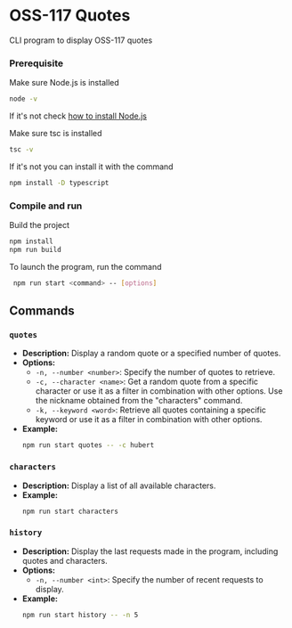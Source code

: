 # OSS-117 Quotes
CLI program to display OSS-117 quotes

### Prerequisite

Make sure Node.js is installed 
```sh
node -v
```
If it's not check [how to install Node.js](https://nodejs.org/en/learn/getting-started/how-to-install-nodejs)


Make sure tsc is installed 
```sh
tsc -v
```

If it's not you can install it with the command
```sh
npm install -D typescript
```

### Compile and run

Build the project 
```bash
npm install
npm run build
```

To launch the program, run the command 
```bash
 npm run start <command> -- [options]
 ```

##  Commands 
### `quotes`

- **Description:** Display a random quote or a specified number of quotes.
- **Options:**
  - `-n, --number <number>`: Specify the number of quotes to retrieve.
  - `-c, --character <name>`: Get a random quote from a specific character or use it as a filter in combination with other options. Use the nickname obtained from the "characters" command.
  - `-k, --keyword <word>`: Retrieve all quotes containing a specific keyword or use it as a filter in combination with other options.
- **Example:**
  ```sh
  npm run start quotes -- -c hubert
  ```

### `characters`

- **Description:** Display a list of all available characters.
- **Example:**
  ```sh
  npm run start characters
  ```

### `history`

- **Description:** Display the last requests made in the program, including quotes and characters.
- **Options:**
  - `-n, --number <int>`: Specify the number of recent requests to display.
- **Example:**
  ```sh
  npm run start history -- -n 5
  ```
